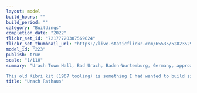 ```yaml
---
layout: model
build_hours: ""
build_period: ""
category: "Buildings"
completion_date: "2022"
flickr_set_id: "72177720307569624"
flickr_set_thumbnail_url: "https://live.staticflickr.com/65535/52823529481_ca8faa2046_m.jpg"
model_id: "223"
publish: true
scale: "1/110"
summary: "Urach Town Hall, Bad Urach, Baden-Wurtemburg, Germany, approx. 2015, approx 1/110 scale  [Built 2022]

This old Kibri kit (1967 tooling) is something I had wanted to build since 1984, when I bought my first copy of the kit. I sold that copy unbuilt, in a purge of my collection in the late 1990s but replaced it in 2015. The kit is a reasonable replica of the front 2/3rds of the building. For reasons unknown, Kibri shortened the model. It was quite a difficult model to build due to poor fit and alignment of the roof sections. I scratchbuilt the bell-tower dome roof and spire."
title: "Urach Rathaus"
---
```



